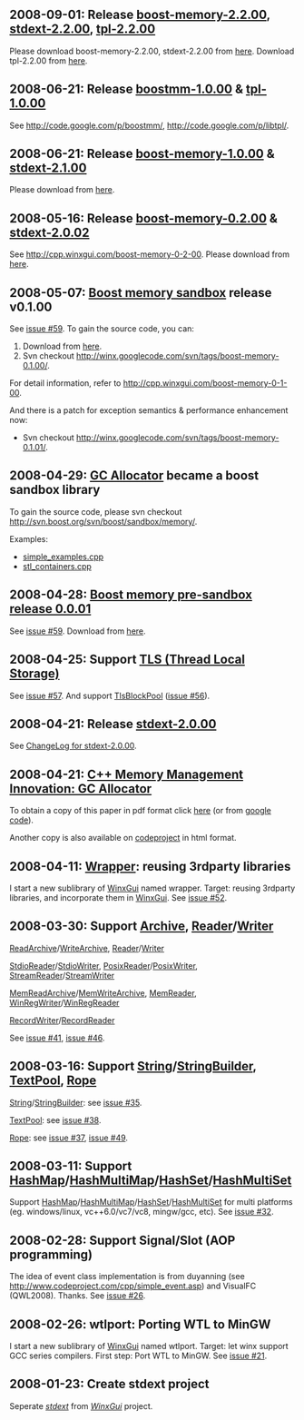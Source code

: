 ## 2008-09-01: Release [boost-memory-2.2.00](http://winx.googlecode.com/svn/tags/boost-memory-2.2.00/), [stdext-2.2.00](http://winx.googlecode.com/svn/tags/stdext-2.2.00/), [tpl-2.2.00](http://winx.googlecode.com/svn/tags/tpl-2.2.00/) ##

Please download boost-memory-2.2.00, stdext-2.2.00 from [here](http://code.google.com/p/stdext/downloads/list). Download tpl-2.2.00 from [here](http://code.google.com/p/libtpl/downloads/list).

## 2008-06-21: Release [boostmm-1.0.00](http://winx.googlecode.com/svn/tags/boostmm-1.0.00/) & [tpl-1.0.00](http://winx.googlecode.com/svn/tags/tpl-1.0.00/) ##

See http://code.google.com/p/boostmm/, http://code.google.com/p/libtpl/.

## 2008-06-21: Release [boost-memory-1.0.00](http://winx.googlecode.com/svn/tags/boost-memory-1.0.00/) & [stdext-2.1.00](http://winx.googlecode.com/svn/tags/stdext-2.1.00/) ##

Please download from [here](http://code.google.com/p/stdext/downloads/list).

## 2008-05-16: Release [boost-memory-0.2.00](http://winx.googlecode.com/svn/tags/boost-memory-0.2.00/) & [stdext-2.0.02](http://winx.googlecode.com/svn/tags/stdext-2.0.02/) ##

See http://cpp.winxgui.com/boost-memory-0-2-00. Please download from [here](http://code.google.com/p/stdext/downloads/list).

## 2008-05-07: [Boost memory sandbox](http://svn.boost.org/svn/boost/sandbox/memory/) release v0.1.00 ##

See [issue #59](https://code.google.com/p/winx/issues/detail?id=#59). To gain the source code, you can:

  1. Download from [here](http://code.google.com/p/stdext/downloads/list).
  1. Svn checkout http://winx.googlecode.com/svn/tags/boost-memory-0.1.00/.

For detail information, refer to http://cpp.winxgui.com/boost-memory-0-1-00.

And there is a patch for exception semantics & performance enhancement now:

  * Svn checkout http://winx.googlecode.com/svn/tags/boost-memory-0.1.01/.

## 2008-04-29: [GC Allocator](http://xushiwei.com/gc-allocator) became a boost sandbox library ##

To gain the source code, please svn checkout http://svn.boost.org/svn/boost/sandbox/memory/.

Examples:

  * [simple\_examples.cpp](http://svn.boost.org/svn/boost/sandbox/memory/libs/memory/test/memory/simple_examples.cpp)
  * [stl\_containers.cpp](http://svn.boost.org/svn/boost/sandbox/memory/libs/memory/test/memory/stl_containers.cpp)

## 2008-04-28: [Boost memory pre-sandbox release 0.0.01](http://winx.googlecode.com/svn/tags/boost-memory-0.0.01/) ##

See [issue #59](https://code.google.com/p/winx/issues/detail?id=#59). Download from [here](http://code.google.com/p/stdext/downloads/list).

## 2008-04-25: Support [TLS (Thread Local Storage)](http://cpp.winxgui.com/TLS) ##

See [issue #57](https://code.google.com/p/winx/issues/detail?id=#57).
And support [TlsBlockPool](http://cpp.winxgui.com/TlsBlockPool) ([issue #56](https://code.google.com/p/winx/issues/detail?id=#56)).

## 2008-04-21: Release [stdext-2.0.00](http://winx.googlecode.com/svn/tags/stdext-2.0.00/) ##

See [ChangeLog for stdext-2.0.00](http://code.google.com/p/stdext/wiki/ChangeLog_2_0_00).

## 2008-04-21: [C++ Memory Management Innovation: GC Allocator](http://xushiwei.com/gc-allocator) ##

To obtain a copy of this paper in pdf format click [here](http://xushiwei.com/local--files/gc-allocator/GCAllocator.pdf) (or from [google code](http://code.google.com/p/stdext/downloads/list)).

Another copy is also available on [codeproject](http://www.codeproject.com/KB/cpp/gc-allocator.aspx) in html format.

## 2008-04-11: [Wrapper](http://cpp.winxgui.com/cn:Wrapper): reusing 3rdparty libraries ##

I start a new sublibrary of [WinxGui](http://www.winxgui.com/) named wrapper. Target: reusing 3rdparty libraries, and incorporate them in [WinxGui](http://www.winxgui.com/). See [issue #52](https://code.google.com/p/winx/issues/detail?id=#52).

## 2008-03-30: Support [Archive](http://cpp.winxgui.com/cn:Archive), [Reader](http://cpp.winxgui.com/cn:Reader)/[Writer](http://cpp.winxgui.com/cn:Writer) ##

[ReadArchive](http://cpp.winxgui.com/cn:ReadArchive)/[WriteArchive](http://cpp.winxgui.com/cn:WriteArchive), [Reader](http://cpp.winxgui.com/cn:Reader)/[Writer](http://cpp.winxgui.com/cn:Writer)

[StdioReader](http://cpp.winxgui.com/cn:StdioReader)/[StdioWriter](http://cpp.winxgui.com/cn:StdioWriter), [PosixReader](http://cpp.winxgui.com/cn:PosixReader)/[PosixWriter](http://cpp.winxgui.com/cn:PosixWriter), [StreamReader](http://cpp.winxgui.com/cn:StreamReader)/[StreamWriter](http://cpp.winxgui.com/cn:StreamWriter)

[MemReadArchive](http://cpp.winxgui.com/cn:MemReadArchive)/[MemWriteArchive](http://cpp.winxgui.com/cn:MemWriteArchive), [MemReader](http://cpp.winxgui.com/cn:MemReader), [WinRegWriter](http://cpp.winxgui.com/cn:WinRegWriter)/[WinRegReader](http://cpp.winxgui.com/cn:WinRegReader)

[RecordWriter](http://cpp.winxgui.com/cn:RecordWriter)/[RecordReader](http://cpp.winxgui.com/cn:RecordReader)

See [issue #41](https://code.google.com/p/winx/issues/detail?id=#41), [issue #46](https://code.google.com/p/winx/issues/detail?id=#46).

## 2008-03-16: Support [String](http://cpp.winxgui.com/cn:String)/[StringBuilder](http://cpp.winxgui.com/cn:StringBuilder), [TextPool](http://cpp.winxgui.com/cn:TextPool), [Rope](http://cpp.winxgui.com/cn:Rope) ##

[String](http://cpp.winxgui.com/cn:String)/[StringBuilder](http://cpp.winxgui.com/cn:StringBuilder): see [issue #35](https://code.google.com/p/winx/issues/detail?id=#35).

[TextPool](http://cpp.winxgui.com/cn:TextPool): see [issue #38](https://code.google.com/p/winx/issues/detail?id=#38).

[Rope](http://cpp.winxgui.com/cn:Rope): see [issue #37](https://code.google.com/p/winx/issues/detail?id=#37), [issue #49](https://code.google.com/p/winx/issues/detail?id=#49).

## 2008-03-11: Support [HashMap](http://cpp.winxgui.com/cn:HashMap)/[HashMultiMap](http://cpp.winxgui.com/cn:HashMultiMap)/[HashSet](http://cpp.winxgui.com/cn:HashSet)/[HashMultiSet](http://cpp.winxgui.com/cn:HashMultiSet) ##

Support [HashMap](http://cpp.winxgui.com/cn:HashMap)/[HashMultiMap](http://cpp.winxgui.com/cn:HashMultiMap)/[HashSet](http://cpp.winxgui.com/cn:HashSet)/[HashMultiSet](http://cpp.winxgui.com/cn:HashMultiSet) for multi platforms (eg. windows/linux, vc++6.0/vc7/vc8, mingw/gcc, etc). See [issue #32](https://code.google.com/p/winx/issues/detail?id=#32).

## 2008-02-28: Support Signal/Slot (AOP programming) ##

The idea of event class implementation is from duyanning (see http://www.codeproject.com/cpp/simple_event.asp) and VisualFC (QWL2008). Thanks. See [issue #26](https://code.google.com/p/winx/issues/detail?id=#26).

## 2008-02-26: wtlport: Porting WTL to MinGW ##

I start a new sublibrary of [WinxGui](http://www.winxgui.com/) named wtlport. Target: let winx support GCC series compilers. First step: Port WTL to MinGW. See [issue #21](https://code.google.com/p/winx/issues/detail?id=#21).

## 2008-01-23: Create stdext project ##

Seperate _[stdext](http://code.google.com/p/stdext/)_ from _[WinxGui](http://www.winxgui.com/winxgui)_ project.